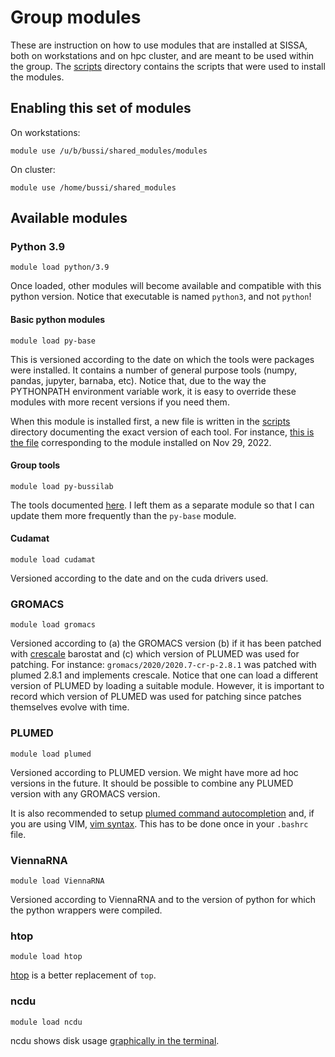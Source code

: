 # Group modules

These are instruction on how to use modules that are installed at SISSA, both on workstations and on hpc cluster, and are meant to be used within the group.
The [scripts](./scripts) directory contains the scripts that were used to install the modules.

## Enabling this set of modules

On workstations:
```
module use /u/b/bussi/shared_modules/modules
```

On cluster:
```
module use /home/bussi/shared_modules
```

## Available modules

### Python 3.9
```
module load python/3.9
```

Once loaded, other modules will become available and compatible with this python version.
Notice that executable is named `python3`, and not `python`!

#### Basic python modules
```
module load py-base
```
This is versioned according to the date on which the tools were packages were installed.
It contains a number of general purpose tools (numpy, pandas, jupyter, barnaba, etc).
Notice that, due to the way the PYTHONPATH environment variable work, it is easy to override
these modules with more recent versions if you need them.

When this module is installed first, a new file is written in the [scripts](./scripts) directory
documenting the exact version of each tool. For instance,
[this is the file](./scripts/py-base-2022.11.29-requirements.txt) corresponding to the module installed on Nov 29, 2022.

#### Group tools
```
module load py-bussilab
```
The tools documented [here](https://bussilab.github.io/doc-py-bussilab/bussilab/index.html).
I left them as a separate module so that I can update them more frequently than the `py-base`
module.

#### Cudamat
```
module load cudamat
```
Versioned according to the date and on the cuda drivers used.

### GROMACS
```
module load gromacs
```
Versioned according to (a) the GROMACS version (b) if it has been patched with [crescale](https://github.com/bussilab/crescale) barostat and (c) which version of PLUMED was used for patching. For instance: `gromacs/2020/2020.7-cr-p-2.8.1` was patched with plumed 2.8.1 and implements crescale. Notice that one can load a different version of PLUMED by loading a suitable module. However, it is important to record which version of PLUMED was used for patching since patches themselves evolve with time.

### PLUMED
```
module load plumed
```
Versioned according to PLUMED version. We might have more ad hoc versions in the future. It should be possible to combine any PLUMED version with any GROMACS version.

It is also recommended to setup [plumed command autocompletion](https://www.plumed.org/doc-v2.8/user-doc/html/_bash_autocompletion.html) and, if you are using VIM, [vim syntax](https://www.plumed.org/doc-v2.8/user-doc/html/_vim_syntax.html). This has to be done once in your `.bashrc` file.


### ViennaRNA
```
module load ViennaRNA
```
Versioned according to ViennaRNA and to the version of python for which the python wrappers were compiled.

### htop
```
module load htop
```
[htop](https://htop.dev/) is a better replacement of `top`.

### ncdu
```
module load ncdu
```
ncdu shows disk usage [graphically in the terminal](https://dev.yorhel.nl/ncdu/scr).
